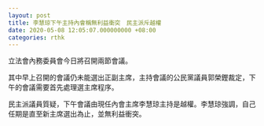 ```yaml
---
layout: post
title: 李慧琼下午主持內會稱無利益衝突　民主派斥越權
date: 2020-05-08 12:05:07.000000000 +08:00
categories: rthk
---
```


立法會內務委員會今日將召開兩節會議。

其中早上召開的會議仍未能選出正副主席，主持會議的公民黨議員郭榮鏗裁定，下午的會議需要首先處理選主席程序。

民主派議員質疑，下午會議由現任內會主席李慧琼主持是越權。李慧琼強調，自己任期是直至新主席選出為止，並無利益衝突。　
